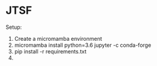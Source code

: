 # JTSF

Setup:
1) Create a micromamba environment
2) micromamba install python=3.6 jupyter -c conda-forge
3) pip install -r requirements.txt
4) 
